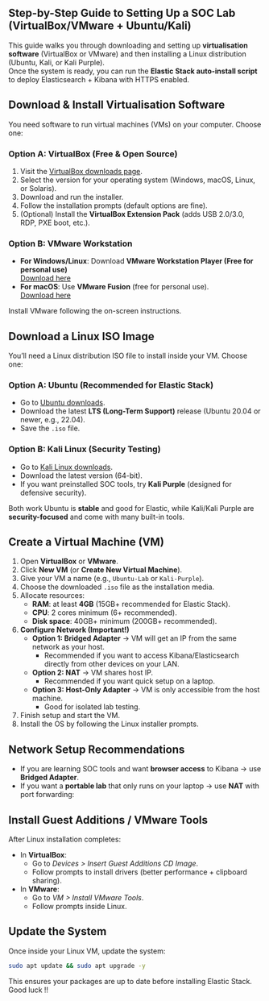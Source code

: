 ## Step-by-Step Guide to Setting Up a SOC Lab (VirtualBox/VMware + Ubuntu/Kali)

This guide walks you through downloading and setting up **virtualisation software** (VirtualBox or VMware) and then installing a Linux distribution (Ubuntu, Kali, or Kali Purple).  
Once the system is ready, you can run the **Elastic Stack auto-install script** to deploy Elasticsearch + Kibana with HTTPS enabled.  

## Download & Install Virtualisation Software

You need software to run virtual machines (VMs) on your computer. Choose one:

### Option A: VirtualBox (Free & Open Source)
1. Visit the [VirtualBox downloads page](https://www.virtualbox.org/wiki/Downloads).  
2. Select the version for your operating system (Windows, macOS, Linux, or Solaris).  
3. Download and run the installer.  
4. Follow the installation prompts (default options are fine).  
5. (Optional) Install the **VirtualBox Extension Pack** (adds USB 2.0/3.0, RDP, PXE boot, etc.).

### Option B: VMware Workstation
- **For Windows/Linux**: Download **VMware Workstation Player (Free for personal use)**  
  [Download here](https://www.vmware.com/products/workstation-player.html)  
- **For macOS**: Use **VMware Fusion** (free for personal use).  
  [Download here](https://www.vmware.com/products/fusion.html)  

Install VMware following the on-screen instructions.  


## Download a Linux ISO Image

You’ll need a Linux distribution ISO file to install inside your VM. Choose one:

### Option A: Ubuntu (Recommended for Elastic Stack)
- Go to [Ubuntu downloads](https://ubuntu.com/download/desktop).  
- Download the latest **LTS (Long-Term Support)** release (Ubuntu 20.04 or newer, e.g., 22.04).  
- Save the `.iso` file.  

### Option B: Kali Linux (Security Testing)
- Go to [Kali Linux downloads](https://www.kali.org/get-kali/).  
- Download the latest version (64-bit).  
- If you want preinstalled SOC tools, try **Kali Purple** (designed for defensive security).  

Both work Ubuntu is **stable** and good for Elastic, while Kali/Kali Purple are **security-focused** and come with many built-in tools.  

## Create a Virtual Machine (VM)

1. Open **VirtualBox** or **VMware**.  
2. Click **New VM** (or **Create New Virtual Machine**).  
3. Give your VM a name (e.g., `Ubuntu-Lab` or `Kali-Purple`).  
4. Choose the downloaded `.iso` file as the installation media.  
5. Allocate resources:  
   - **RAM**: at least **4GB** (15GB+ recommended for Elastic Stack).  
   - **CPU**: 2 cores minimum (6+ recommended).  
   - **Disk space**: 40GB+ minimum (200GB+ recommended).  
6. **Configure Network (Important!)**  
   - **Option 1: Bridged Adapter** → VM will get an IP from the same network as your host.  
     - Recommended if you want to access Kibana/Elasticsearch directly from other devices on your LAN.  
   - **Option 2: NAT** → VM shares host IP.  
     - Recommended if you want quick setup on a laptop.  
   - **Option 3: Host-Only Adapter** → VM is only accessible from the host machine.  
     - Good for isolated lab testing.  
7. Finish setup and start the VM.  
8. Install the OS by following the Linux installer prompts.  


## Network Setup Recommendations

- If you are learning SOC tools and want **browser access** to Kibana → use **Bridged Adapter**.  
- If you want a **portable lab** that only runs on your laptop → use **NAT** with port forwarding:  


## Install Guest Additions / VMware Tools

After Linux installation completes:  
- In **VirtualBox**:  
  - Go to *Devices > Insert Guest Additions CD Image*.  
  - Follow prompts to install drivers (better performance + clipboard sharing).  
- In **VMware**:  
  - Go to *VM > Install VMware Tools*.  
  - Follow prompts inside Linux.  


## Update the System

Once inside your Linux VM, update the system:  

```bash
sudo apt update && sudo apt upgrade -y

```
This ensures your packages are up to date before installing Elastic Stack. Good luck !!

